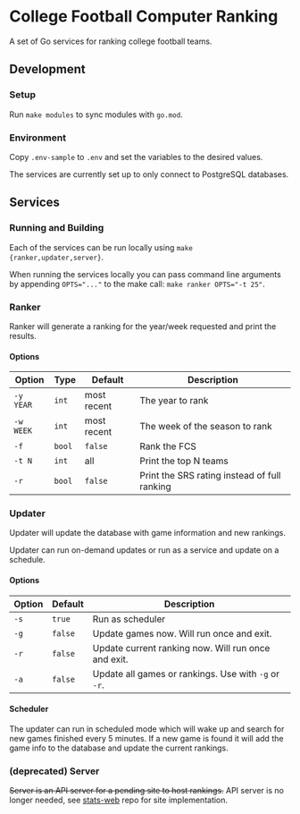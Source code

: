 # College Football Computer Ranking
A set of Go services for ranking college football teams.

## Development
### Setup
Run `make modules` to sync modules with `go.mod`.

### Environment
Copy `.env-sample` to `.env` and set the variables to the desired values.

The services are currently set up to only connect to PostgreSQL databases.

## Services
### Running and Building
Each of the services can be run locally using `make {ranker,updater,server}`.

When running the services locally you can pass command line arguments by appending
`OPTS="..."` to the make call: `make ranker OPTS="-t 25"`.

### Ranker
Ranker will generate a ranking for the year/week requested and print the results.

#### Options
| Option | Type | Default | Description |
| --- | --- | --- | --- |
| `-y YEAR` | `int` | most recent | The year to rank |
| `-w WEEK` | `int` | most recent | The week of the season to rank |
| `-f` | `bool` | `false` | Rank the FCS |
| `-t N` | `int` | all | Print the top N teams |
| `-r` | `bool` | `false` | Print the SRS rating instead of full ranking |

### Updater
Updater will update the database with game information and new rankings.

Updater can run on-demand updates or run as a service and update on a schedule.

#### Options
| Option | Default | Description |
| --- | --- | --- |
| `-s` | `true` | Run as scheduler |
| `-g` | `false` | Update games now. Will run once and exit. |
| `-r` | `false` | Update current ranking now. Will run once and exit. |
| `-a` | `false` | Update all games or rankings. Use with `-g` or `-r`. |

#### Scheduler
The updater can run in scheduled mode which will wake up and search for new games finished every 5 minutes. If a new game is found it will add the game info to the database and update the current rankings.

### (deprecated) Server
~~Server is an API server for a pending site to host rankings.~~ API server is no longer needed, see [stats-web](https://github.com/robby-barton/stats-web) repo for site implementation.

